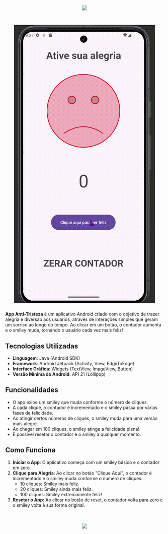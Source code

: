 
<h1 align="center">
  <img src="https://readme-typing-svg.herokuapp.com/?font=Silkscreen&size=35&center=true&vCenter=true&width=700&height=70&duration=5000&lines=App+Anti+Tristeza" />
</h1>

<h1 align="center">
  <img alt="videoApp" title="videoApp" src="app/src/main/java/assets/Video_AppAntiTriteza.gif"/>
</h1>

**App Anti-Tristeza** é um aplicativo Android criado com o objetivo de trazer alegria e diversão aos usuários, através de interações simples que geram um sorriso ao longo do tempo. Ao clicar em um botão, o contador aumenta e o smiley muda, tornando o usuário cada vez mais feliz!

## Tecnologias Utilizadas

- **Linguagem**: Java (Android SDK)
- **Framework**: Android Jetpack (Activity, View, EdgeToEdge)
- **Interface Gráfica**: Widgets (TextView, ImageView, Button)
- **Versão Mínima do Android**: API 21 (Lollipop)

## Funcionalidades

- O app exibe um smiley que muda conforme o número de cliques.
- A cada clique, o contador é incrementado e o smiley passa por várias fases de felicidade.
- Ao atingir certos números de cliques, o smiley muda para uma versão mais alegre.
- Ao chegar em 100 cliques, o smiley atinge a felicidade plena!
- É possível resetar o contador e o smiley a qualquer momento.

## Como Funciona

1. **Iniciar o App**: O aplicativo começa com um smiley básico e o contador em zero.
2. **Clique para Alegria**: Ao clicar no botão "Clique Aqui", o contador é incrementado e o smiley muda conforme o número de cliques:
   - 10 cliques: Smiley mais feliz.
   - 20 cliques: Smiley ainda mais feliz.
   - 100 cliques: Smiley extremamente feliz!
3. **Resetar o App**: Ao clicar no botão de reset, o contador volta para zero e o smiley volta à sua forma original.



<h1 align="center">
<img src="https://readme-typing-svg.herokuapp.com/?font=Silkscreen&size=35&center=true&vCenter=true&width=700&height=70&duration=5000&lines=Obrigado+pela+atenção!;" />
</h1>
